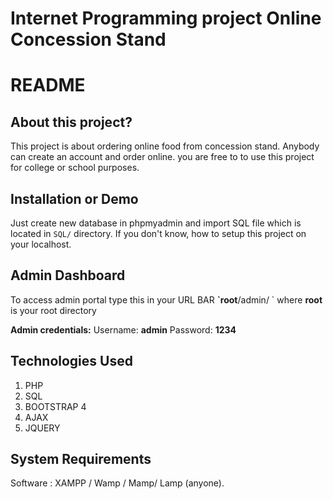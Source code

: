 # Internet Programming project Online Concession Stand

 # README

## About this project?

This project is about ordering online food from concession stand. Anybody can create an account and order online. you are free to to use this project for college or school purposes. 



## Installation or Demo

Just create new database in phpmyadmin and import SQL file which is located in `SQL/` directory. If you don't know, how to setup this project on your localhost.

## Admin Dashboard

To access admin portal type this in your URL BAR **\`root**/admin/ \`  where **root** is your root directory

 **Admin credentials:** Username: **admin** Password: **1234**

## Technologies Used

1. PHP
2. SQL
3. BOOTSTRAP 4
4. AJAX
5. JQUERY

## System Requirements

Software : XAMPP / Wamp / Mamp/ Lamp \(anyone\).




